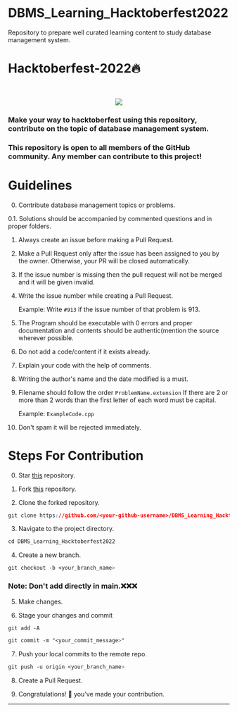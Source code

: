 # DBMS_Learning_Hacktoberfest2022
Repository to prepare well curated learning content to study database management system.


# Hacktoberfest-2022🔥

<br>
<p align="center">
  <img src="https://pbs.twimg.com/card_img/1573381706404564995/VQLma1S-?format=jpg&name=4096x4096">
</p>

### Make your way to hacktoberfest using this repository, contribute on the topic of database management system.

### This repository is open to all members of the GitHub community. Any member can contribute to this project!

# Guidelines

0. Contribute database management topics or problems.

0.1. Solutions should be accompanied by commented questions and in proper folders.

1. Always create an issue before making a Pull Request. 

2. Make a Pull Request only after the issue has been assigned to you by the owner. Otherwise, your PR will be closed automatically.

3. If the issue number is missing then the pull request will not be merged and it will be given invalid.

4. Write the issue number while creating a Pull Request. 

   Example: Write ````#913```` if the issue number of that problem is 913.

5. The Program should be executable with 0 errors and proper documentation and contents should be authentic(mention the source wherever possible. 

6. Do not add a code/content if it exists already.

7. Explain your code with the help of comments.

8. Writing the author's name and the date modified is a must.


9. Filename should follow the order
       ````ProblemName.extension````
   If there are 2 or more than 2 words than the first letter of each word must be capital.
  
      Example:   ````ExampleCode.cpp````
       
10. Don't spam it will be rejected immediately.



# Steps For Contribution

0. Star <a href="https://github.com/Kr-Shanu/DBMS_Learning_Hacktoberfest2022" title="this">this</a> repository.

1. Fork <a href="https://github.com/Kr-Shanu/DBMS_Learning_Hacktoberfest2022" title="this">this</a> repository.

2. Clone the forked repository.
```css
git clone https://github.com/<your-github-username>/DBMS_Learning_Hacktoberfest2022
```
  
3. Navigate to the project directory.
```py
cd DBMS_Learning_Hacktoberfest2022
```

4. Create a new branch.
```css
git checkout -b <your_branch_name>
```

### Note: Don't add directly in main.❌❌❌


5. Make changes.

6. Stage your changes and commit
```css
git add -A

git commit -m "<your_commit_message>"
```

7. Push your local commits to the remote repo.
```css
git push -u origin <your_branch_name>
```

8. Create a Pull Request.

9. Congratulations! 🎉 you've made your contribution.


---

